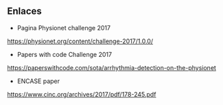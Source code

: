 ## Enlaces

* Pagina Physionet challenge 2017

https://physionet.org/content/challenge-2017/1.0.0/

* Papers with code Challenge 2017

https://paperswithcode.com/sota/arrhythmia-detection-on-the-physionet

* ENCASE paper

https://www.cinc.org/archives/2017/pdf/178-245.pdf